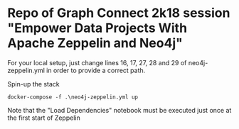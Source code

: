 # Repo of Graph Connect 2k18 session "Empower Data Projects With Apache Zeppelin and Neo4j"

For your local setup, just change lines 16, 17, 27, 28 and 29 of neo4j-zeppelin.yml in order to provide a correct path.

Spin-up the stack

```
docker-compose -f .\neo4j-zeppelin.yml up
```

Note that the "Load Dependencies" notebook must be executed just once at the first start of Zeppelin
